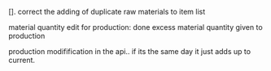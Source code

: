 []. correct the adding of duplicate raw materials to item list 


material quantity edit for production: done
excess material quantity given to production

production modifification in the api.. if its the same day it just adds up to current.